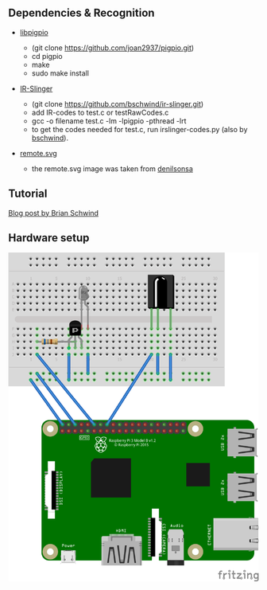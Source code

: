 Dependencies & Recognition
------------

* [libpigpio](https://github.com/joan2937/pigpio)
	* (git clone https://github.com/joan2937/pigpio.git)
	* cd pigpio
	* make
	* sudo make install
  
* [IR-Slinger](https://github.com/bschwind/ir-slinger)
	* (git clone https://github.com/bschwind/ir-slinger.git)
	* add IR-codes to test.c or testRawCodes.c
	* gcc -o filename test.c -lm -lpigpio -pthread -lrt 
	* to get the codes needed for test.c, run irslinger-codes.py (also by [bschwind](https://github.com/bschwind)).

* [remote.svg](https://github.com/denilsonsa/crx-ss-tv-remote)
	* the remote.svg image was taken from [denilsonsa](https://github.com/denilsonsa)

Tutorial
--------

[Blog post by Brian Schwind](https://blog.bschwind.com/2016/05/29/sending-infrared-commands-from-a-raspberry-pi-without-lirc/)

Hardware setup
--------------
![breadboard image](https://raw.githubusercontent.com/Azlond/IR-TV-Remote/master/breadboard.png)